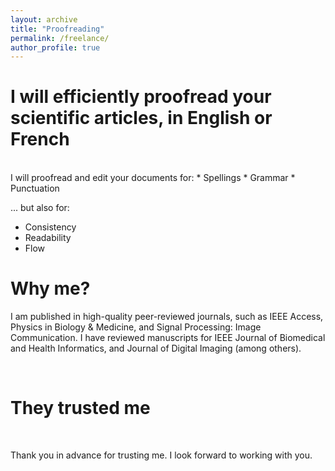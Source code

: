```yaml
---
layout: archive
title: "Proofreading"
permalink: /freelance/
author_profile: true
---
```


I will efficiently proofread your scientific articles, in English or French
======
<br />
I will proofread and edit your documents for:
* Spellings
* Grammar
* Punctuation
<br />

... but also for:
* Consistency
* Readability
* Flow


Why me?
======
I am published in high-quality peer-reviewed journals, such as IEEE Access, Physics in Biology & Medicine, and Signal Processing: Image Communication.
I have reviewed manuscripts for IEEE Journal of Biomedical and Health Informatics, and Journal of Digital Imaging (among others).

<br />

They trusted me
======


<br />

Thank you in advance for trusting me. I look forward to working with you.
